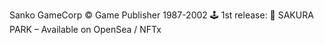 Sanko GameCorp © Game Publisher 1987-2002 🕹️ 1st release: 🌸 SAKURA PARK – Available on OpenSea / NFTx